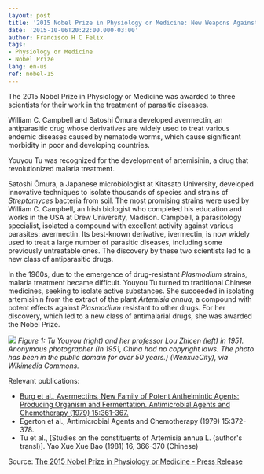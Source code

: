 ```yaml
---
layout: post
title: '2015 Nobel Prize in Physiology or Medicine: New Weapons Against Parasitic Diseases and Malaria'
date: '2015-10-06T20:22:00.000-03:00'
author: Francisco H C Felix
tags:
- Physiology or Medicine
- Nobel Prize
lang: en-us
ref: nobel-15
---
```


The 2015 Nobel Prize in Physiology or Medicine was awarded to three scientists for their work in the treatment of parasitic diseases.
<!--more-->

William C. Campbell and Satoshi Ōmura developed avermectin, an antiparasitic drug whose derivatives are widely used to treat various endemic diseases caused by nematode worms, which cause significant morbidity in poor and developing countries.

Youyou Tu was recognized for the development of artemisinin, a drug that revolutionized malaria treatment.

Satoshi Ōmura, a Japanese microbiologist at Kitasato University, developed innovative techniques to isolate thousands of species and strains of _Streptomyces_ bacteria from soil. The most promising strains were used by William C. Campbell, an Irish biologist who completed his education and works in the USA at Drew University, Madison. Campbell, a parasitology specialist, isolated a compound with excellent activity against various parasites: avermectin. Its best-known derivative, ivermectin, is now widely used to treat a large number of parasitic diseases, including some previously untreatable ones. The discovery by these two scientists led to a new class of antiparasitic drugs.

In the 1960s, due to the emergence of drug-resistant _Plasmodium_ strains, malaria treatment became difficult. Youyou Tu turned to traditional Chinese medicines, seeking to isolate active substances. She succeeded in isolating artemisinin from the extract of the plant _Artemisia annua_, a compound with potent effects against _Plasmodium_ resistant to other drugs. For her discovery, which led to a new class of antimalarial drugs, she was awarded the Nobel Prize.

![](https://upload.wikimedia.org/wikipedia/commons/c/c1/Tu_Youyou_in_1950s.jpg)
_Figure 1: Tu Youyou (right) and her professor Lou Zhicen (left) in 1951. Anonymous photographer (In 1951, China had no copyright laws. The photo has been in the public domain for over 50 years.) (WenxueCity), via Wikimedia Commons._

Relevant publications:
- [Burg et al., Avermectins, New Family of Potent Anthelmintic Agents: Producing Organism and Fermentation. Antimicrobial Agents and Chemotherapy (1979) 15:361-367.](https://www.ncbi.nlm.nih.gov/pmc/articles/PMC352666/pdf/aac00273-0045.pdf)
- Egerton et al., Antimicrobial Agents and Chemotherapy (1979) 15:372-378.
- Tu et al., [Studies on the constituents of Artemisia annua L. (author's transl)]. Yao Xue Xue Bao (1981) 16, 366-370 (Chinese)

Source: [The 2015 Nobel Prize in Physiology or Medicine - Press Release](https://www.nobelprize.org/nobel_prizes/medicine/laureates/2015/press.html)
